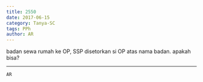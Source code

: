 ```yaml
---
title: 2550
date: 2017-06-15
category: Tanya-SC
tags: PPh
author: AR
---
```


badan sewa rumah ke OP, SSP disetorkan si OP atas nama badan. apakah bisa?

---



`AR`
